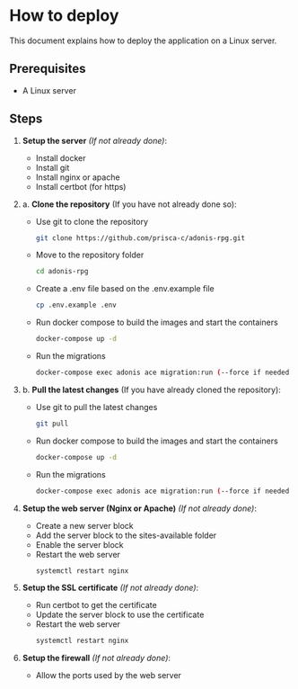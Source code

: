# How to deploy

This document explains how to deploy the application on a Linux server.

## Prerequisites

- A Linux server

## Steps

1. **Setup the server** _(If not already done)_:

   - Install docker
   - Install git
   - Install nginx or apache
   - Install certbot (for https)

2. a. **Clone the repository** (If you have not already done so):

   - Use git to clone the repository
     ```bash
     git clone https://github.com/prisca-c/adonis-rpg.git
     ```
   - Move to the repository folder
     ```bash
     cd adonis-rpg
     ```
   - Create a .env file based on the .env.example file
     ```bash
     cp .env.example .env
     ```
   - Run docker compose to build the images and start the containers
     ```bash
     docker-compose up -d
     ```
   - Run the migrations
     ```bash
     docker-compose exec adonis ace migration:run (--force if needed for CICD)
     ```

3. b. **Pull the latest changes** (If you have already cloned the repository):

   - Use git to pull the latest changes
     ```bash
     git pull
     ```
   - Run docker compose to build the images and start the containers
     ```bash
     docker-compose up -d
     ```
   - Run the migrations
     ```bash
     docker-compose exec adonis ace migration:run (--force if needed for CICD)
     ```

4. **Setup the web server (Nginx or Apache)** _(If not already done)_:

   - Create a new server block
   - Add the server block to the sites-available folder
   - Enable the server block
   - Restart the web server
     ```bash
     systemctl restart nginx
     ```

5. **Setup the SSL certificate** _(If not already done)_:

   - Run certbot to get the certificate
   - Update the server block to use the certificate
   - Restart the web server
     ```bash
     systemctl restart nginx
     ```

6. **Setup the firewall** _(If not already done)_:
   - Allow the ports used by the web server
